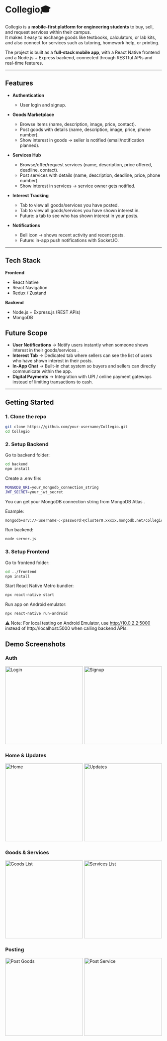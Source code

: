 # Collegio🎓

Collegio is a **mobile-first platform for engineering students** to buy, sell, and request services within their campus.  
It makes it easy to exchange goods like textbooks, calculators, or lab kits, and also connect for services such as tutoring, homework help, or printing.  

The project is built as a **full-stack mobile app**, with a React Native frontend and a Node.js + Express backend, connected through RESTful APIs and real-time features.

---

##  Features

- **Authentication**
  - User login and signup.
  
- **Goods Marketplace**
  - Browse items (name, description, image, price, contact).
  - Post goods with details (name, description, image, price, phone number).
  - Show interest in goods → seller is notified (email/notification planned).

- **Services Hub**
  - Browse/offer/request services (name, description, price offered, deadline, contact).
  - Post services with details (name, description, deadline, price, phone number).
  - Show interest in services → service owner gets notified.

- **Interest Tracking**
  - Tab to view all goods/services you have posted.
  - Tab to view all goods/services you have shown interest in.
  - Future: a tab to see who has shown interest in your posts.  

- **Notifications**
  - Bell icon → shows recent activity and recent posts.
  - Future: in-app push notifications with Socket.IO.

---

##  Tech Stack

**Frontend**  
- React Native 
- React Navigation 
- Redux / Zustand 

**Backend**  
- Node.js + Express.js (REST APIs)  
- MongoDB 

##  Future Scope

- **User Notifications** → Notify users instantly when someone shows interest in their goods/services .  
- **Interest Tab** → Dedicated tab where sellers can see the list of users who have shown interest in their posts.  
- **In-App Chat** → Built-in chat system so buyers and sellers can directly communicate within the app.  
- **Digital Payments** → Integration with UPI / online payment gateways instead of limiting transactions to cash.  

---

##  Getting Started

### 1. Clone the repo
```bash
git clone https://github.com/your-username/Collegio.git
cd Collegio
```

### 2. Setup Backend

Go to backend folder:
```bash
cd backend
npm install
```

Create a .env file:
```bash
MONGODB_URI=your_mongodb_connection_string
JWT_SECRET=your_jwt_secret
```

You can get your MongoDB connection string from MongoDB Atlas
.

Example:
```bash
mongodb+srv://<username>:<password>@cluster0.xxxxx.mongodb.net/collegioDB?retryWrites=true&w=majority
```

Run backend:
```bash
node server.js
```
### 3. Setup Frontend

Go to frontend folder:
```bash
cd ../frontend
npm install
```

Start React Native Metro bundler:
```bash
npx react-native start
```  

Run app on Android emulator:
```bash
npx react-native run-android
```

⚠️ Note: For local testing on Android Emulator, use http://10.0.2.2:5000 instead of http://localhost:5000 when calling backend APIs.  

## Demo Screenshots  

### Auth  
<p float="left">
  <img src="./assets/Login.png" alt="Login" width="250"/>
  <img src="./assets/Signup.png" alt="Signup" width="250"/>
</p>

### Home & Updates  
<p float="left">
  <img src="./assets/Home.png" alt="Home" width="250"/>
  <img src="./assets/Updates.png" alt="Updates" width="250"/>
</p>

### Goods & Services  
<p float="left">
  <img src="./assets/GoodsList.png" alt="Goods List" width="250"/>
  <img src="./assets/ServicesList.png" alt="Services List" width="250"/>
</p>

### Posting  
<p float="left">
  <img src="./assets/PostGoods.png" alt="Post Goods" width="250"/>
  <img src="./assets/PostService.png" alt="Post Service" width="250"/>
</p>


